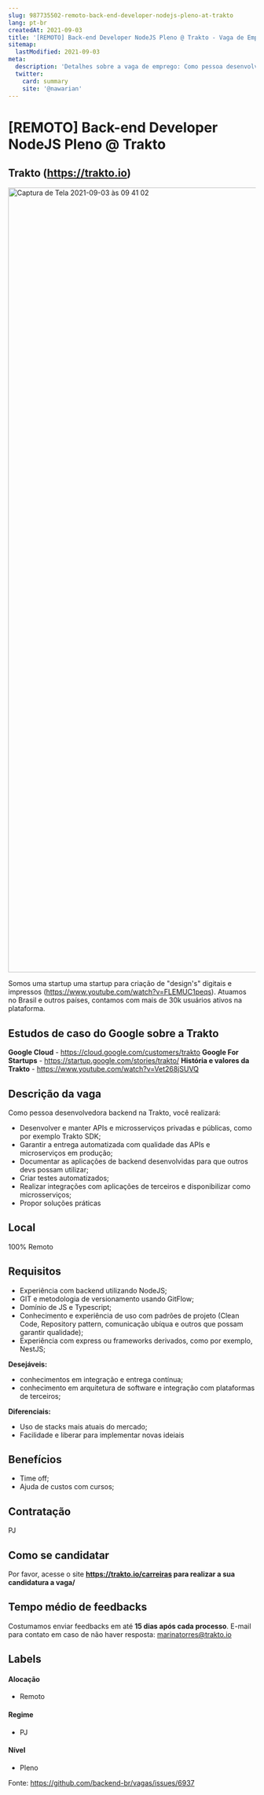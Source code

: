 ```yaml
---
slug: 987735502-remoto-back-end-developer-nodejs-pleno-at-trakto
lang: pt-br
createdAt: 2021-09-03
title: '[REMOTO] Back-end Developer NodeJS Pleno @ Trakto - Vaga de Emprego'
sitemap:
  lastModified: 2021-09-03
meta:
  description: 'Detalhes sobre a vaga de emprego: Como pessoa desenvolvedora backend na Trakto, você realizará: - Desenvolver e manter APIs e microsserviços privadas e públicas, como por exemplo Trakto SDK; - Garantir a entrega automatizada com qualidade das APIs e microserviços em produção; - Documentar as aplicações de backend desenvolvidas para que outros devs possam utilizar; - Criar testes automatizados; - Realizar integrações com aplicações de terceiros e disponibilizar como microsserviços; - Propor soluções práticas'
  twitter:
    card: summary
    site: '@nawarian'
---
```


# [REMOTO] Back-end Developer NodeJS Pleno @ Trakto

## Trakto (https://trakto.io)
<img width="1597" alt="Captura de Tela 2021-09-03 às 09 41 02" src="https://user-images.githubusercontent.com/5194011/132006807-59c0237f-2629-4a91-b353-9f8175abcb46.png">

Somos uma startup uma startup para criação de "design's" digitais e impressos (https://www.youtube.com/watch?v=FLEMUC1peqs). Atuamos no Brasil e outros países, contamos com mais de 30k usuários ativos na plataforma.

## Estudos de caso do Google sobre a Trakto
**Google Cloud** - https://cloud.google.com/customers/trakto
**Google For Startups** - https://startup.google.com/stories/trakto/
**História e valores da Trakto** - https://www.youtube.com/watch?v=Vet268jSUVQ

## Descrição da vaga

Como pessoa desenvolvedora backend na Trakto, você realizará:

- Desenvolver e manter APIs e microsserviços privadas e públicas, como por exemplo Trakto SDK;
- Garantir a entrega automatizada com qualidade das APIs e microserviços em produção;
- Documentar as aplicações de backend desenvolvidas para que outros devs possam utilizar;
- Criar testes automatizados;
- Realizar integrações com aplicações de terceiros e disponibilizar como microsserviços;
- Propor soluções práticas

## Local

100% Remoto

## Requisitos

- Experiência com backend utilizando NodeJS;
- GIT e metodologia de versionamento usando GitFlow;
- Domínio de JS e Typescript;
- Conhecimento e experiência de uso com padrões de projeto (Clean Code, Repository pattern, comunicação ubíqua e outros que possam garantir qualidade);
- Experiência com express ou frameworks derivados, como por exemplo, NestJS;

**Desejáveis:**
- conhecimentos em integração e entrega contínua;
- conhecimento em arquitetura de software e integração com plataformas de terceiros;

**Diferenciais:**
- Uso de stacks mais atuais do mercado;
- Facilidade e liberar para implementar novas ideiais

## Benefícios
- Time off;
- Ajuda de custos com cursos;

## Contratação

PJ

## Como se candidatar

Por favor, acesse o site **https://trakto.io/carreiras para realizar a sua candidatura a vaga/**

## Tempo médio de feedbacks

Costumamos enviar feedbacks em até **15 dias após cada processo**.
E-mail para contato em caso de não haver resposta: marinatorres@trakto.io

## Labels

#### Alocação
- Remoto

#### Regime
- PJ

#### Nível
- Pleno




Fonte: https://github.com/backend-br/vagas/issues/6937
